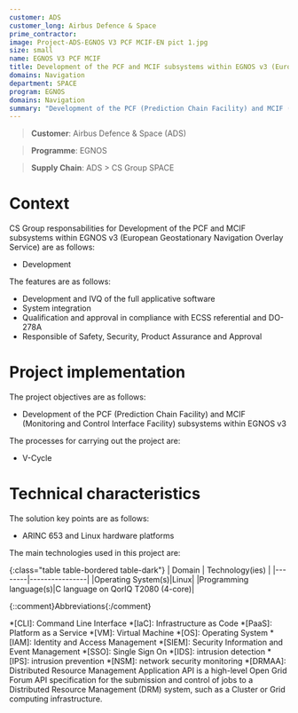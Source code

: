 ```yaml
---
customer: ADS
customer_long: Airbus Defence & Space
prime_contractor: 
image: Project-ADS-EGNOS V3 PCF MCIF-EN pict 1.jpg
size: small
name: EGNOS V3 PCF MCIF
title: Development of the PCF and MCIF subsystems within EGNOS v3 (European Geostationary Navigation Overlay Service)
domains: Navigation
department: SPACE
program: EGNOS
domains: Navigation
summary: "Development of the PCF (Prediction Chain Facility) and MCIF (Monitoring and Control Interface Facility) subsystems within EGNOS v3"
---
```


> __Customer__\: Airbus Defence & Space (ADS)

> __Programme__\: EGNOS

> __Supply Chain__\: ADS >  CS Group SPACE


# Context


CS Group responsabilities for Development of the PCF and MCIF subsystems within EGNOS v3 (European Geostationary Navigation Overlay Service) are as follows:
* Development



The features are as follows:
* Development and IVQ of the full applicative software
* System integration
* Qualification and approval in compliance with ECSS referential and DO-278A
* Responsible of Safety, Security, Product Assurance and Approval

# Project implementation

The project objectives are as follows:
* Development of the PCF (Prediction Chain Facility) and MCIF (Monitoring and Control Interface Facility) subsystems within EGNOS v3

The processes for carrying out the project are:
* V-Cycle

# Technical characteristics

The solution key points are as follows:
* ARINC 653 and Linux hardware platforms



The main technologies used in this project are:

{:class="table table-bordered table-dark"}
| Domain | Technology(ies) |
|--------|----------------|
|Operating System(s)|Linux|
|Programming language(s)|C language on QorIQ T2080 (4-core)|



{::comment}Abbreviations{:/comment}

*[CLI]: Command Line Interface
*[IaC]: Infrastructure as Code
*[PaaS]: Platform as a Service
*[VM]: Virtual Machine
*[OS]: Operating System
*[IAM]: Identity and Access Management
*[SIEM]: Security Information and Event Management
*[SSO]: Single Sign On
*[IDS]: intrusion detection
*[IPS]: intrusion prevention
*[NSM]: network security monitoring
*[DRMAA]: Distributed Resource Management Application API is a high-level Open Grid Forum API specification for the submission and control of jobs to a Distributed Resource Management (DRM) system, such as a Cluster or Grid computing infrastructure.
